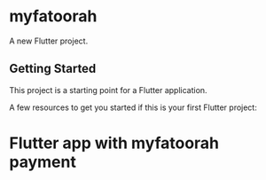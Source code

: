 # myfatoorah

A new Flutter project.

## Getting Started

This project is a starting point for a Flutter application.

A few resources to get you started if this is your first Flutter project:

# Flutter app with myfatoorah payment